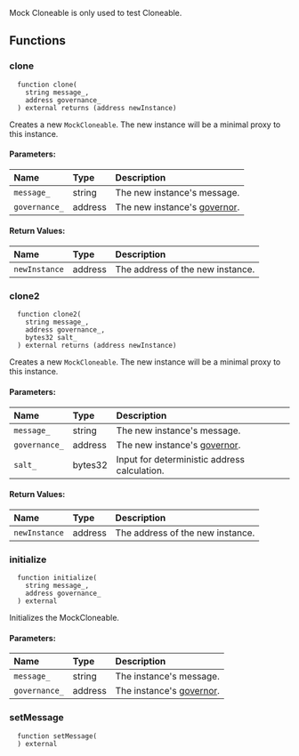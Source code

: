 Mock Cloneable is only used to test Cloneable.


## Functions
### clone
```solidity
  function clone(
    string message_,
    address governance_
  ) external returns (address newInstance)
```
Creates a new `MockCloneable`. The new instance will be a minimal proxy to this instance.


#### Parameters:
| Name | Type | Description                                                          |
| :--- | :--- | :------------------------------------------------------------------- |
|`message_` | string | The new instance's message.
|`governance_` | address | The new instance's [governor](/docs/protocol/governance).

#### Return Values:
| Name                           | Type          | Description                                                                  |
| :----------------------------- | :------------ | :--------------------------------------------------------------------------- |
|`newInstance`| address | The address of the new instance.
### clone2
```solidity
  function clone2(
    string message_,
    address governance_,
    bytes32 salt_
  ) external returns (address newInstance)
```
Creates a new `MockCloneable`. The new instance will be a minimal proxy to this instance.


#### Parameters:
| Name | Type | Description                                                          |
| :--- | :--- | :------------------------------------------------------------------- |
|`message_` | string | The new instance's message.
|`governance_` | address | The new instance's [governor](/docs/protocol/governance).
|`salt_` | bytes32 | Input for deterministic address calculation.

#### Return Values:
| Name                           | Type          | Description                                                                  |
| :----------------------------- | :------------ | :--------------------------------------------------------------------------- |
|`newInstance`| address | The address of the new instance.
### initialize
```solidity
  function initialize(
    string message_,
    address governance_
  ) external
```
Initializes the MockCloneable.


#### Parameters:
| Name | Type | Description                                                          |
| :--- | :--- | :------------------------------------------------------------------- |
|`message_` | string | The instance's message.
|`governance_` | address | The instance's [governor](/docs/protocol/governance).

### setMessage
```solidity
  function setMessage(
  ) external
```




